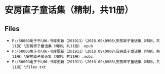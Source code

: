 # 安房直子童话集（精制，共11册）

## Files

- `F:/5000G电子书\06-书库更新（201911）\2018.09\0908\安房直子童话集（精制，共11册）\安房直子童话集（精制，共11册）.epub`
- `F:/5000G电子书\06-书库更新（201911）\2018.09\0908\安房直子童话集（精制，共11册）\安房直子童话集（精制，共11册）.mobi`
- `F:/5000G电子书\06-书库更新（201911）\2018.09\0908\安房直子童话集（精制，共11册）\files.txt`
